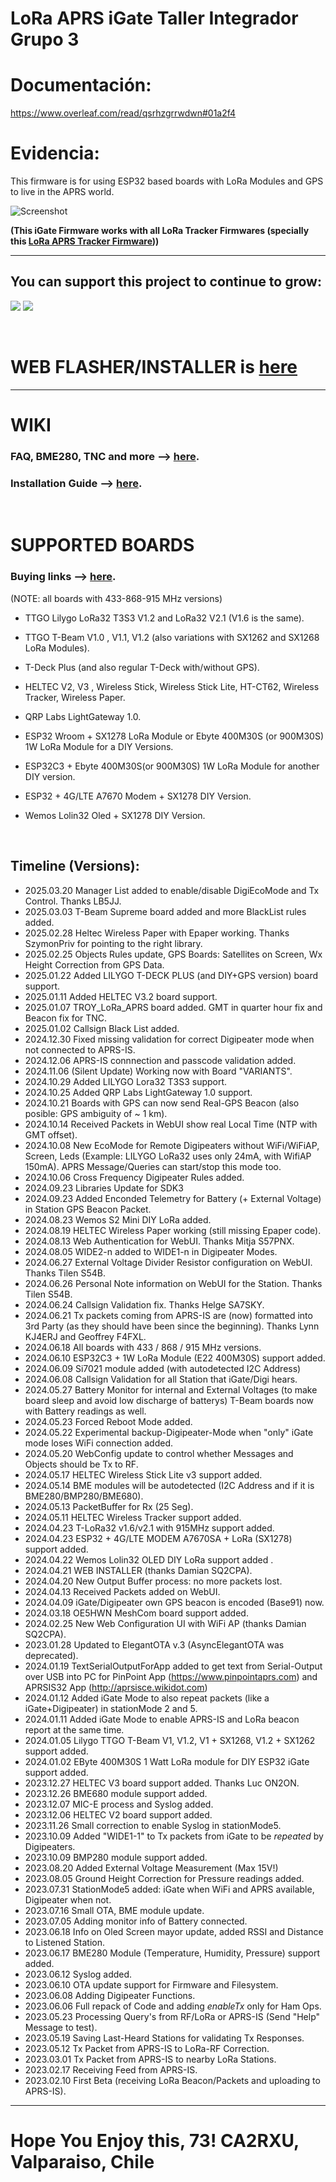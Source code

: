 # LoRa APRS iGate Taller Integrador Grupo 3

# Documentación: 
https://www.overleaf.com/read/qsrhzgrrwdwn#01a2f4

# Evidencia: 




This firmware is for using ESP32 based boards with LoRa Modules and GPS to live in the APRS world.

![Screenshot](https://github.com/richonguzman/LoRa_APRS_iGate/blob/main/images/iGateOledScreen.jpeg)

__(This iGate Firmware works with all LoRa Tracker Firmwares (specially this <a href="https://github.com/richonguzman/LoRa_APRS_Tracker" target="_blank">LoRa APRS Tracker Firmware</a>))__
<br />

____________________________________________________

## You can support this project to continue to grow:

[<img src="https://github.com/richonguzman/LoRa_APRS_Tracker/blob/main/images/github-sponsors.png">](https://github.com/sponsors/richonguzman)     [<img src="https://github.com/richonguzman/LoRa_APRS_Tracker/blob/main/images/paypalme.png">](http://paypal.me/richonguzman)

<br />

# WEB FLASHER/INSTALLER is <a href="https://richonguzman.github.io/lora-igate-web-flasher/installer.html" target="_blank">here</a>

____________________________________________________

# WIKI

### FAQ, BME280, TNC and more --> <a href="https://github.com/richonguzman/LoRa_APRS_iGate/wiki/00.-FAQ-(frequently-asked-questions)" target="_blank">here</a>.

### Installation Guide --> <a href="https://github.com/richonguzman/LoRa_APRS_iGate/wiki/01.-Installation-Guide" target="_blank">here</a>.
<br />

# SUPPORTED BOARDS

### Buying links --> <a href="https://github.com/richonguzman/LoRa_APRS_iGate/wiki/108.-Supported-Boards-and-Buying-Links" target="_blank">here</a>.

(NOTE: all boards with 433-868-915 MHz versions)

- TTGO Lilygo LoRa32 T3S3 V1.2 and LoRa32 V2.1 (V1.6 is the same).

- TTGO T-Beam V1.0 , V1.1, V1.2 (also variations with SX1262 and SX1268 LoRa Modules).

- T-Deck Plus (and also regular T-Deck with/without GPS).

- HELTEC V2, V3 , Wireless Stick, Wireless Stick Lite, HT-CT62, Wireless Tracker, Wireless Paper.

- QRP Labs LightGateway 1.0.

- ESP32 Wroom + SX1278 LoRa Module or Ebyte 400M30S (or 900M30S) 1W LoRa Module for a DIY Versions.

- ESP32C3 + Ebyte 400M30S(or 900M30S) 1W LoRa Module for another DIY version.

- ESP32 + 4G/LTE A7670 Modem + SX1278 DIY Version.

- Wemos Lolin32 Oled + SX1278 DIY Version.

<br />

## Timeline (Versions):

- 2025.03.20 Manager List added to enable/disable DigiEcoMode and Tx Control. Thanks LB5JJ.
- 2025.03.03 T-Beam Supreme board added and more BlackList rules added.
- 2025.02.28 Heltec Wireless Paper with Epaper working. Thanks SzymonPriv for pointing to the right library.
- 2025.02.25 Objects Rules update, GPS Boards: Satellites on Screen, Wx Height Correction from GPS Data.
- 2025.01.22 Added LILYGO T-DECK PLUS (and DIY+GPS version) board support.
- 2025.01.11 Added HELTEC V3.2 board support.
- 2025.01.07 TROY_LoRa_APRS board added. GMT in quarter hour fix and Beacon fix for TNC.
- 2025.01.02 Callsign Black List added.
- 2024.12.30 Fixed missing validation for correct Digipeater mode when not connected to APRS-IS.
- 2024.12.06 APRS-IS connnection and passcode validation added.
- 2024.11.06 (Silent Update) Working now with Board "VARIANTS".
- 2024.10.29 Added LILYGO Lora32 T3S3 support.
- 2024.10.25 Added QRP Labs LightGateway 1.0 support.
- 2024.10.21 Boards with GPS can now send Real-GPS Beacon (also posible: GPS ambiguity of ~ 1 km).
- 2024.10.14 Received Packets in WebUI show real Local Time (NTP with GMT offset).
- 2024.10.08 New EcoMode for Remote Digipeaters without WiFi/WiFiAP, Screen, Leds (Example: LILYGO LoRa32 uses only 24mA, with WifiAP 150mA). APRS Message/Queries can start/stop this mode too.
- 2024.10.06 Cross Frequency Digipeater Rules added.
- 2024.09.23 Libraries Update for SDK3
- 2024.09.23 Added Enconded Telemetry for Battery (+ External Voltage) in Station GPS Beacon Packet. 
- 2024.08.23 Wemos S2 Mini DIY LoRa added.
- 2024.08.19 HELTEC Wireless Paper working (still missing Epaper code).
- 2024.08.13 Web Authentication for WebUI. Thanks Mitja S57PNX.
- 2024.08.05 WIDE2-n added to WIDE1-n in Digipeater Modes.
- 2024.06.27 External Voltage Divider Resistor configuration on WebUI. Thanks Tilen S54B.
- 2024.06.26 Personal Note information on WebUI for the Station. Thanks Tilen S54B.
- 2024.06.24 Callsign Validation fix. Thanks Helge SA7SKY.
- 2024.06.21 Tx packets coming from APRS-IS are (now) formatted into 3rd Party (as they should have been since the beginning). Thanks Lynn KJ4ERJ and Geoffrey F4FXL.
- 2024.06.18 All boards with 433 / 868 / 915 MHz versions.
- 2024.06.10 ESP32C3 + 1W LoRa Module (E22 400M30S) support added.
- 2024.06.09 Si7021 module added (with autodetected I2C Address)
- 2024.06.08 Callsign Validation for all Station that iGate/Digi hears.
- 2024.05.27 Battery Monitor for internal and External Voltages (to make board sleep and avoid low discharge of batterys) T-Beam boards now with Battery readings as well.
- 2024.05.23 Forced Reboot Mode added.
- 2024.05.22 Experimental backup-Digipeater-Mode when "only" iGate mode loses WiFi connection added.
- 2024.05.20 WebConfig update to control whether Messages and Objects should be Tx to RF.
- 2024.05.17 HELTEC Wireless Stick Lite v3 support added.
- 2024.05.14 BME modules will be autodetected (I2C Address and if it is BME280/BMP280/BME680).
- 2024.05.13 PacketBuffer for Rx (25 Seg).
- 2024.05.11 HELTEC Wireless Tracker support added.
- 2024.04.23 T-LoRa32 v1.6/v2.1 with 915MHz support added.
- 2024.04.23 ESP32 + 4G/LTE MODEM A7670SA + LoRa (SX1278) support added.
- 2024.04.22 Wemos Lolin32 OLED DIY LoRa support added .
- 2024.04.21 WEB INSTALLER (thanks Damian SQ2CPA).
- 2024.04.20 New Output Buffer process: no more packets lost.
- 2024.04.13 Received Packets added on WebUI.
- 2024.04.09 iGate/Digipeater own GPS beacon is encoded (Base91) now.
- 2024.03.18 OE5HWN MeshCom board support added.
- 2024.02.25 New Web Configuration UI with WiFi AP (thanks Damian SQ2CPA).
- 2023.01.28 Updated to ElegantOTA v.3 (AsyncElegantOTA was deprecated).
- 2024.01.19 TextSerialOutputForApp added to get text from Serial-Output over USB into PC for PinPoint App (https://www.pinpointaprs.com) and APRSIS32 App (http://aprsisce.wikidot.com)
- 2024.01.12 Added iGate Mode to also repeat packets (like a iGate+Digipeater) in stationMode 2 and 5.
- 2024.01.11 Added iGate Mode to enable APRS-IS and LoRa beacon report at the same time.
- 2024.01.05 Lilygo TTGO T-Beam V1, V1.2, V1 + SX1268, V1.2 + SX1262 support added.
- 2024.01.02 EByte 400M30S 1 Watt LoRa module for DIY ESP32 iGate support added.
- 2023.12.27 HELTEC V3 board support added. Thanks Luc ON2ON.
- 2023.12.26 BME680 module support added.
- 2023.12.07 MIC-E process and Syslog added.
- 2023.12.06 HELTEC V2 board support added.
- 2023.11.26 Small correction to enable Syslog in stationMode5.
- 2023.10.09 Added "WIDE1-1" to Tx packets from iGate to be *repeated* by Digipeaters.
- 2023.10.09 BMP280 module support added.
- 2023.08.20 Added External Voltage Measurement (Max 15V!)
- 2023.08.05 Ground Height Correction for Pressure readings added.
- 2023.07.31 StationMode5 added: iGate when WiFi and APRS available, Digipeater when not.
- 2023.07.16 Small OTA, BME module update.
- 2023.07.05 Adding monitor info of Battery connected.
- 2023.06.18 Info on Oled Screen mayor update, added RSSI and Distance to Listened Station.
- 2023.06.17 BME280 Module (Temperature, Humidity, Pressure) support added.
- 2023.06.12 Syslog added.
- 2023.06.10 OTA update support for Firmware and Filesystem.
- 2023.06.08 Adding Digipeater Functions.
- 2023.06.06 Full repack of Code and adding _enableTx_ only for Ham Ops.
- 2023.05.23 Processing Query's from RF/LoRa or APRS-IS (Send "Help" Message to test).
- 2023.05.19 Saving Last-Heard Stations for validating Tx Responses.
- 2023.05.12 Tx Packet from APRS-IS to LoRa-RF Correction.
- 2023.03.01 Tx Packet from APRS-IS to nearby LoRa Stations.
- 2023.02.17 Receiving Feed from APRS-IS.
- 2023.02.10 First Beta (receiving LoRa Beacon/Packets and uploading to APRS-IS).

__________________________________________

# Hope You Enjoy this, 73! CA2RXU, Valparaiso, Chile
